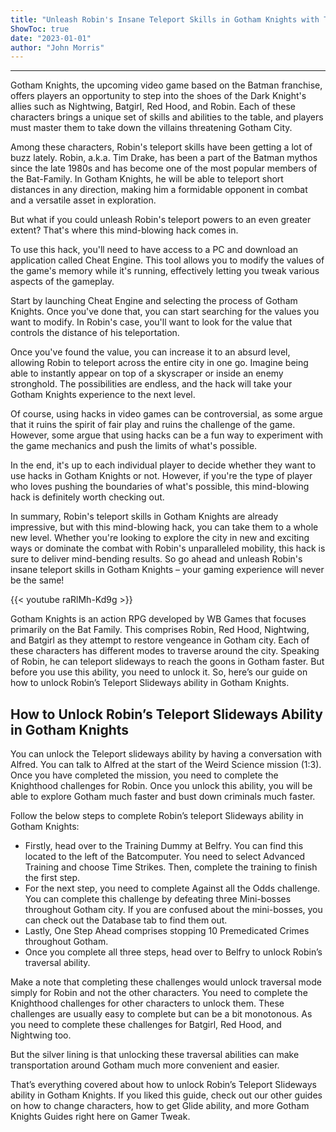 ```yaml
---
title: "Unleash Robin's Insane Teleport Skills in Gotham Knights with This Mind-blowing Hack!"
ShowToc: true 
date: "2023-01-01"
author: "John Morris"
---
```

*****
Gotham Knights, the upcoming video game based on the Batman franchise, offers players an opportunity to step into the shoes of the Dark Knight's allies such as Nightwing, Batgirl, Red Hood, and Robin. Each of these characters brings a unique set of skills and abilities to the table, and players must master them to take down the villains threatening Gotham City.

Among these characters, Robin's teleport skills have been getting a lot of buzz lately. Robin, a.k.a. Tim Drake, has been a part of the Batman mythos since the late 1980s and has become one of the most popular members of the Bat-Family. In Gotham Knights, he will be able to teleport short distances in any direction, making him a formidable opponent in combat and a versatile asset in exploration.

But what if you could unleash Robin's teleport powers to an even greater extent? That's where this mind-blowing hack comes in.

To use this hack, you'll need to have access to a PC and download an application called Cheat Engine. This tool allows you to modify the values of the game's memory while it's running, effectively letting you tweak various aspects of the gameplay.

Start by launching Cheat Engine and selecting the process of Gotham Knights. Once you've done that, you can start searching for the values you want to modify. In Robin's case, you'll want to look for the value that controls the distance of his teleportation.

Once you've found the value, you can increase it to an absurd level, allowing Robin to teleport across the entire city in one go. Imagine being able to instantly appear on top of a skyscraper or inside an enemy stronghold. The possibilities are endless, and the hack will take your Gotham Knights experience to the next level.

Of course, using hacks in video games can be controversial, as some argue that it ruins the spirit of fair play and ruins the challenge of the game. However, some argue that using hacks can be a fun way to experiment with the game mechanics and push the limits of what's possible.

In the end, it's up to each individual player to decide whether they want to use hacks in Gotham Knights or not. However, if you're the type of player who loves pushing the boundaries of what's possible, this mind-blowing hack is definitely worth checking out.

In summary, Robin's teleport skills in Gotham Knights are already impressive, but with this mind-blowing hack, you can take them to a whole new level. Whether you're looking to explore the city in new and exciting ways or dominate the combat with Robin's unparalleled mobility, this hack is sure to deliver mind-bending results. So go ahead and unleash Robin's insane teleport skills in Gotham Knights – your gaming experience will never be the same!

{{< youtube raRlMh-Kd9g >}} 



Gotham Knights is an action RPG developed by WB Games that focuses primarily on the Bat Family. This comprises Robin, Red Hood, Nightwing, and Batgirl as they attempt to restore vengeance in Gotham city. Each of these characters has different modes to traverse around the city. Speaking of Robin, he can teleport slideways to reach the goons in Gotham faster. But before you use this ability, you need to unlock it. So, here’s our guide on how to unlock Robin’s Teleport Slideways ability in Gotham Knights.
 
## How to Unlock Robin’s Teleport Slideways Ability in Gotham Knights
 
You can unlock the Teleport slideways ability by having a conversation with Alfred. You can talk to Alfred at the start of the Weird Science mission (1:3). Once you have completed the mission, you need to complete the Knighthood challenges for Robin. Once you unlock this ability, you will be able to explore Gotham much faster and bust down criminals much faster.
 

 
Follow the below steps to complete Robin’s teleport Slideways ability in Gotham Knights:
 
- Firstly, head over to the Training Dummy at Belfry. You can find this located to the left of the Batcomputer. You need to select Advanced Training and choose Time Strikes. Then, complete the training to finish the first step.
 - For the next step, you need to complete Against all the Odds challenge. You can complete this challenge by defeating three Mini-bosses throughout Gotham city. If you are confused about the mini-bosses, you can check out the Database tab to find them out.
 - Lastly, One Step Ahead comprises stopping 10 Premedicated Crimes throughout Gotham.
 - Once you complete all three steps, head over to Belfry to unlock Robin’s traversal ability.

 
Make a note that completing these challenges would unlock traversal mode simply for Robin and not the other characters. You need to complete the Knighthood challenges for other characters to unlock them. These challenges are usually easy to complete but can be a bit monotonous. As you need to complete these challenges for Batgirl, Red Hood, and Nightwing too.
 
But the silver lining is that unlocking these traversal abilities can make transportation around Gotham much more convenient and easier.
 
That’s everything covered about how to unlock Robin’s Teleport Slideways ability in Gotham Knights. If you liked this guide, check out our other guides on how to change characters, how to get Glide ability, and more Gotham Knights Guides right here on Gamer Tweak.




